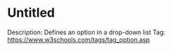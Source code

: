 # Untitled

Description: Defines an option in a drop-down list
Tag: https://www.w3schools.com/tags/tag_option.asp